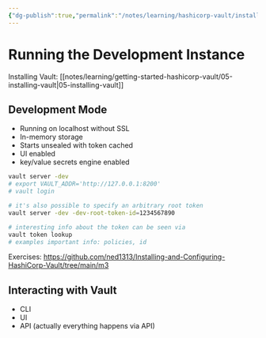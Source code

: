 ```yaml
---
{"dg-publish":true,"permalink":"/notes/learning/hashicorp-vault/installing-and-configuring-hashicorp-vault/03-running-the-development-instance/","dgHomeLink":true,"dgPassFrontmatter":false}
---
```


# Running the Development Instance

Installing Vault: [[notes/learning/getting-started-hashicorp-vault/05-installing-vault|05-installing-vault]]

## Development Mode

- Running on localhost without SSL
- In-memory storage
- Starts unsealed with token cached
- UI enabled
- key/value secrets engine enabled


```bash
vault server -dev
# export VAULT_ADDR='http://127.0.0.1:8200'
# vault login

# it's also possible to specify an arbitrary root token
vault server -dev -dev-root-token-id=1234567890

# interesting info about the token can be seen via
vault token lookup
# examples important info: policies, id
```

Exercises: <https://github.com/ned1313/Installing-and-Configuring-HashiCorp-Vault/tree/main/m3>


## Interacting with Vault

- CLI
- UI
- API (actually everything happens via API)


